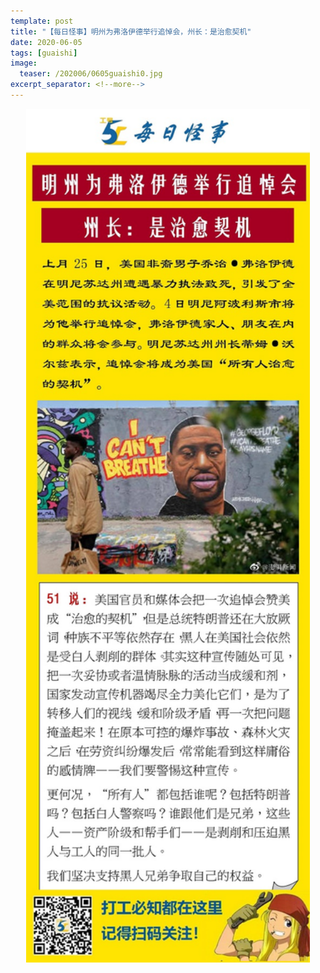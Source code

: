 ```yaml
---
template: post
title: "【每日怪事】明州为弗洛伊德举行追悼会，州长：是治愈契机"
date: 2020-06-05
tags: [guaishi]
image:
  teaser: /202006/0605guaishi0.jpg
excerpt_separator: <!--more-->
---
```


<div style="text-align:center;color:grey"><img src="/images/202006/0605guaishi.jpg" width="90%"></div><br>

